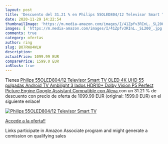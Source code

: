 ```yaml
---
layout: post
title: 'Descuento del 31.21 % en Philips 55OLED804/12 Televisor Smart TV '
date: 2020-11-29 14:22:54
thumbnailImage: 'https://m.media-amazon.com/images/I/41Zpfv3RInL._SL200_.jpg'
images: [ 'https://m.media-amazon.com/images/I/41Zpfv3RInL._SL200_.jpg' ]
comments: true
category: ofertas
author: ring
slug: B07RW84WLW
description:
actualPrice: 1099.99 EUR
comparePrice: 1599.0 EUR
inStock: true
---
```


Tienes [Philips 55OLED804/12 Televisor Smart TV OLED 4K UHD  55 pulgadas  Android TV  Ambilight 3 lados  HDR10+  Dolby Vision  P5 Perfect Picture Engine  Google Assistant  Compatible con Alexa ](https://www.amazon.es/dp/B07RW84WLW/?tag=tolees-21) con un 31.21 % de descuento con precio de oferta de 1099.99 EUR (original: 1599.0 EUR) en el siguiente enlace!

[![Philips 55OLED804/12 Televisor Smart TV ](https://m.media-amazon.com/images/I/41Zpfv3RInL._SL200_.jpg)](https://www.amazon.es/dp/B07RW84WLW/?tag=tolees-21)

[Accede a la oferta!!](https://www.amazon.es/dp/B07RW84WLW/?tag=tolees-21)

Links participate in Amazon Associate program and might generate a comission on qualifying sales


